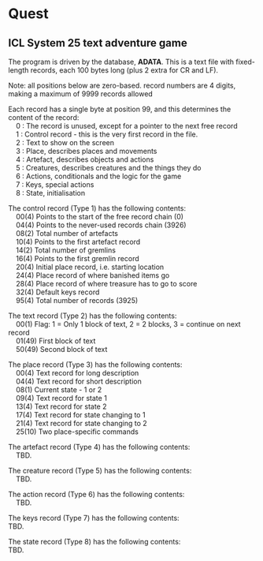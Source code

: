 # Quest
## ICL System 25 text adventure game

The program is driven by the database, **ADATA**. This is a text file with
fixed-length records, each 100 bytes long (plus 2 extra for CR and LF).

Note: 
   all positions below are zero-based.
   record numbers are 4 digits, making a maximum of 9999 records allowed

Each record has a single byte at position 99, and this determines the content
of the record:  
    0 : The record is unused, except for a pointer to the next free record  
    1 : Control record - this is the very first record in the file.  
    2 : Text to show on the screen  
    3 : Place, describes places and movements  
    4 : Artefact, describes objects and actions  
    5 : Creatures, describes creatures and the things they do  
    6 : Actions, conditionals and the logic for the game  
    7 : Keys, special actions  
    8 : State, initialisation  

The control record (Type 1) has the following contents:  
    00(4)  Points to the start of the free record chain (0)  
    04(4)  Points to the never-used records chain (3926)  
    08(2)  Total number of artefacts  
    10(4)  Points to the first artefact record  
    14(2)  Total number of gremlins  
    16(4)  Points to the first gremlin record  
    20(4)  Initial place record, i.e. starting location  
    24(4)  Place record of where banished items go  
    28(4)  Place record of where treasure has to go to score  
    32(4)  Default keys record  
    95(4)  Total number of records (3925)  

The text record (Type 2) has the following contents:  
    00(1)  Flag: 1 = Only 1 block of text, 2 = 2 blocks, 3 = continue on next record  
    01(49) First block of text  
    50(49) Second block of text  

The place record (Type 3) has the following contents:  
    00(4)  Text record for long description  
    04(4)  Text record for short description  
    08(1)  Current state - 1 or 2  
    09(4)  Text record for state 1  
    13(4)  Text record for state 2  
    17(4)  Text record for state changing to 1  
    21(4)  Text record for state changing to 2  
    25(10) Two place-specific commands  


The artefact record (Type 4) has the following contents:  
    TBD.  
    
The creature record (Type 5) has the following contents:  
    TBD.  
    
The action record (Type 6) has the following contents:  
    TBD.  
    
The keys record (Type 7) has the following contents:  
    TBD.  
    
The state record (Type 8) has the following contents:  
    TBD.  
    

